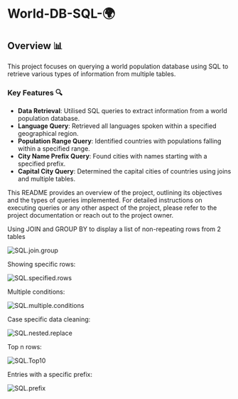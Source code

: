 # World-DB-SQL-🌍

## Overview 📊

This project focuses on querying a world population database using SQL to retrieve various types of information from multiple tables.

### Key Features 🔍

- **Data Retrieval**: Utilised SQL queries to extract information from a world population database.
- **Language Query**: Retrieved all languages spoken within a specified geographical region.
- **Population Range Query**: Identified countries with populations falling within a specified range.
- **City Name Prefix Query**: Found cities with names starting with a specified prefix.
- **Capital City Query**: Determined the capital cities of countries using joins and multiple tables.

This README provides an overview of the project, outlining its objectives and the types of queries implemented. For detailed instructions on executing queries or any other aspect of the project, please refer to the project documentation or reach out to the project owner.


Using JOIN and GROUP BY to display a list of non-repeating rows from 2 tables

![SQL.join.group](https://github.com/assudani-deepak/World-DB-SQL-/assets/168087466/4ab84589-8f8c-4b6b-b4d7-0d5cb8e34ecd)


Showing specific rows:

![SQL.specified.rows](https://github.com/assudani-deepak/World-DB-SQL-/assets/168087466/54241f03-ae3f-4302-a927-87d2c9937977)


Multiple conditions:

![SQL.multiple.conditions](https://github.com/assudani-deepak/World-DB-SQL-/assets/168087466/96ede128-350a-418a-92ea-e4c6840a6ab3)


Case specific data cleaning:

![SQL.nested.replace](https://github.com/assudani-deepak/World-DB-SQL-/assets/168087466/85c1311b-4b7b-4be5-99bb-755cb6788ea2)


Top n rows:

![SQL.Top10](https://github.com/assudani-deepak/World-DB-SQL-/assets/168087466/683c3740-7d54-4ede-b640-e87d51693b36)


Entries with a specific prefix:

![SQL.prefix](https://github.com/assudani-deepak/World-DB-SQL-/assets/168087466/3d8a7e83-3c6c-4ec6-8b83-f41a7426eb70)
